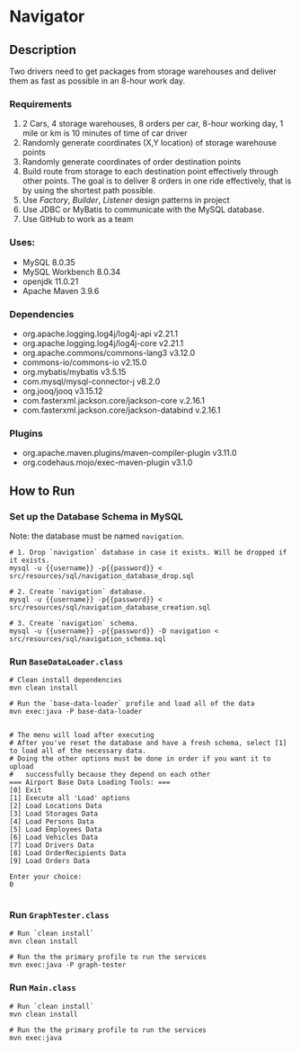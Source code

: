 # Navigator

## Description

Two drivers need to get packages from storage warehouses and deliver them as fast as possible in an
8-hour work day.

### Requirements

1. 2 Cars, 4 storage warehouses, 8 orders per car, 8-hour working day, 1 mile or km is 10 minutes of
   time of car driver
2. Randomly generate coordinates (X,Y location) of storage warehouse points
3. Randomly generate coordinates of order destination points
4. Build route from storage to each destination point effectively through other points. The goal is
   to deliver 8 orders in one ride effectively, that is by using the shortest path possible.
5. Use _Factory_, _Builder_, _Listener_ design patterns in project
6. Use JDBC or MyBatis to communicate with the MySQL database.
7. Use GitHub to work as a team

### Uses:

- MySQL 8.0.35
- MySQL Workbench 8.0.34
- openjdk 11.0.21
- Apache Maven 3.9.6

### Dependencies

- org.apache.logging.log4j/log4j-api v2.21.1
- org.apache.logging.log4j/log4j-core v2.21.1
- org.apache.commons/commons-lang3 v3.12.0
- commons-io/commons-io v2.15.0
- org.mybatis/mybatis v3.5.15
- com.mysql/mysql-connector-j v8.2.0
- org.jooq/jooq v3.15.12
- com.fasterxml.jackson.core/jackson-core v.2.16.1
- com.fasterxml.jackson.core/jackson-databind v.2.16.1

### Plugins

- org.apache.maven.plugins/maven-compiler-plugin v3.11.0
- org.codehaus.mojo/exec-maven-plugin v3.1.0

## How to Run

### Set up the Database Schema in MySQL

Note: the database must be named `navigation`.

```shell
# 1. Drop `navigation` database in case it exists. Will be dropped if it exists.
mysql -u {{username}} -p{{password}} < src/resources/sql/navigation_database_drop.sql

# 2. Create `navigation` database.
mysql -u {{username}} -p{{password}} < src/resources/sql/navigation_database_creation.sql

# 3. Create `navigation` schema.
mysql -u {{username}} -p{{password}} -D navigation < src/resources/sql/navigation_schema.sql

```

### Run `BaseDataLoader.class`

```shell
# Clean install dependencies
mvn clean install

# Run the `base-data-loader` profile and load all of the data
mvn exec:java -P base-data-loader


# The menu will load after executing
# After you've reset the database and have a fresh schema, select [1] to load all of the necessary data.
# Doing the other options must be done in order if you want it to upload 
#   successfully because they depend on each other
=== Airport Base Data Loading Tools: ===
[0] Exit
[1] Execute all 'Load' options
[2] Load Locations Data
[3] Load Storages Data
[4] Load Persons Data
[5] Load Employees Data
[6] Load Vehicles Data
[7] Load Drivers Data
[8] Load OrderRecipients Data
[9] Load Orders Data

Enter your choice:
0


```

### Run `GraphTester.class`

```shell
# Run `clean install`
mvn clean install

# Run the the primary profile to run the services
mvn exec:java -P graph-tester

```

### Run `Main.class`

```shell
# Run `clean install`
mvn clean install

# Run the the primary profile to run the services
mvn exec:java

```

